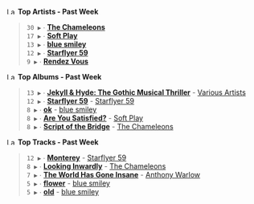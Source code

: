 <!--START_LASTFM_ARTISTS:{"period": "7day", "rows": 5}-->
<a href="https://last.fm" target="_blank"><img src="https://user-images.githubusercontent.com/17434202/215290617-e793598d-d7c9-428f-9975-156db1ba89cc.svg" alt="Last.fm Logo" width="18" height="13"/></a> **Top Artists - Past Week**

> `30 ▶️` ∙ **[The Chameleons](https://www.last.fm/music/The+Chameleons)**<br/>
> `17 ▶️` ∙ **[Soft Play](https://www.last.fm/music/Soft+Play)**<br/>
> `13 ▶️` ∙ **[blue smiley](https://www.last.fm/music/blue+smiley)**<br/>
> `12 ▶️` ∙ **[Starflyer 59](https://www.last.fm/music/Starflyer+59)**<br/>
> `9 ▶️` ∙ **[Rendez Vous](https://www.last.fm/music/Rendez+Vous)**<br/>
<!--END_LASTFM_ARTISTS-->

<!--START_LASTFM_ALBUMS:{"period": "7day", "rows": 5}-->
<a href="https://last.fm" target="_blank"><img src="https://user-images.githubusercontent.com/17434202/215290617-e793598d-d7c9-428f-9975-156db1ba89cc.svg" alt="Last.fm Logo" width="18" height="13"/></a> **Top Albums - Past Week**

> `13 ▶️` ∙ **[Jekyll & Hyde: The Gothic Musical Thriller](https://www.last.fm/music/Various+Artists/Jekyll+&+Hyde:+The+Gothic+Musical+Thriller)** - [Various Artists](https://www.last.fm/music/Various+Artists)<br/>
> `12 ▶️` ∙ **[Starflyer 59](https://www.last.fm/music/Starflyer+59/Starflyer+59)** - [Starflyer 59](https://www.last.fm/music/Starflyer+59)<br/>
> `8 ▶️` ∙ **[ok](https://www.last.fm/music/blue+smiley/ok)** - [blue smiley](https://www.last.fm/music/blue+smiley)<br/>
> `8 ▶️` ∙ **[Are You Satisfied?](https://www.last.fm/music/Soft+Play/Are+You+Satisfied%3F)** - [Soft Play](https://www.last.fm/music/Soft+Play)<br/>
> `8 ▶️` ∙ **[Script of the Bridge](https://www.last.fm/music/The+Chameleons/Script+of+the+Bridge)** - [The Chameleons](https://www.last.fm/music/The+Chameleons)<br/>
<!--END_LASTFM_ALBUMS-->

<!--START_LASTFM_TRACKS:{"period": "7day", "rows": 5}-->
<a href="https://last.fm" target="_blank"><img src="https://user-images.githubusercontent.com/17434202/215290617-e793598d-d7c9-428f-9975-156db1ba89cc.svg" alt="Last.fm Logo" width="18" height="13"/></a> **Top Tracks - Past Week**

> `12 ▶️` ∙ **[Monterey](https://www.last.fm/music/Starflyer+59/_/Monterey)** - [Starflyer 59](https://www.last.fm/music/Starflyer+59)<br/>
> `8 ▶️` ∙ **[Looking Inwardly](https://www.last.fm/music/The+Chameleons/_/Looking+Inwardly)** - [The Chameleons](https://www.last.fm/music/The+Chameleons)<br/>
> `7 ▶️` ∙ **[The World Has Gone Insane](https://www.last.fm/music/Anthony+Warlow/_/The+World+Has+Gone+Insane)** - [Anthony Warlow](https://www.last.fm/music/Anthony+Warlow)<br/>
> `5 ▶️` ∙ **[flower](https://www.last.fm/music/blue+smiley/_/flower)** - [blue smiley](https://www.last.fm/music/blue+smiley)<br/>
> `5 ▶️` ∙ **[old](https://www.last.fm/music/blue+smiley/_/old)** - [blue smiley](https://www.last.fm/music/blue+smiley)<br/>
<!--END_LASTFM_TRACKS-->